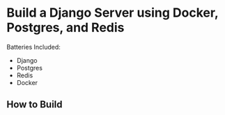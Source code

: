 # Build a Django Server using Docker, Postgres, and Redis
Batteries Included:
- Django 
- Postgres 
- Redis
- Docker

## How to Build
